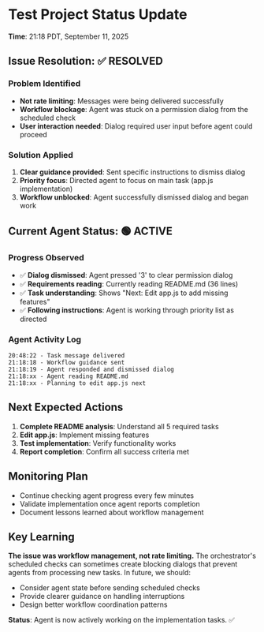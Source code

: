 # Test Project Status Update

**Time**: 21:18 PDT, September 11, 2025

## Issue Resolution: ✅ RESOLVED

### Problem Identified
- **Not rate limiting**: Messages were being delivered successfully
- **Workflow blockage**: Agent was stuck on a permission dialog from the scheduled check
- **User interaction needed**: Dialog required user input before agent could proceed

### Solution Applied
1. **Clear guidance provided**: Sent specific instructions to dismiss dialog
2. **Priority focus**: Directed agent to focus on main task (app.js implementation)
3. **Workflow unblocked**: Agent successfully dismissed dialog and began work

## Current Agent Status: 🟢 ACTIVE

### Progress Observed
- ✅ **Dialog dismissed**: Agent pressed '3' to clear permission dialog
- ✅ **Requirements reading**: Currently reading README.md (36 lines)
- ✅ **Task understanding**: Shows "Next: Edit app.js to add missing features"
- ✅ **Following instructions**: Agent is working through priority list as directed

### Agent Activity Log
```
20:48:22 - Task message delivered
21:18:18 - Workflow guidance sent
21:18:19 - Agent responded and dismissed dialog
21:18:xx - Agent reading README.md
21:18:xx - Planning to edit app.js next
```

## Next Expected Actions
1. **Complete README analysis**: Understand all 5 required tasks
2. **Edit app.js**: Implement missing features
3. **Test implementation**: Verify functionality works
4. **Report completion**: Confirm all success criteria met

## Monitoring Plan
- Continue checking agent progress every few minutes
- Validate implementation once agent reports completion
- Document lessons learned about workflow management

## Key Learning
**The issue was workflow management, not rate limiting.** The orchestrator's scheduled checks can sometimes create blocking dialogs that prevent agents from processing new tasks. In future, we should:
- Consider agent state before sending scheduled checks
- Provide clearer guidance on handling interruptions
- Design better workflow coordination patterns

**Status**: Agent is now actively working on the implementation tasks. ✅